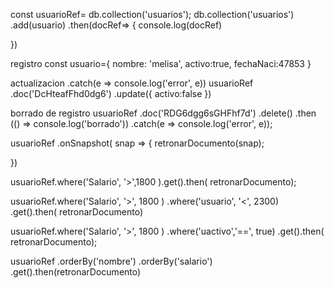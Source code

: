 const usuarioRef= db.collection('usuarios'); db.collection('usuarios') .add(usuario) .then(docRef=> { console.log(docRef)

})

registro
const usuario={ nombre: 'melisa', activo:true, fechaNaci:47853 }

actualizacion
.catch(e => console.log('error', e)) usuarioRef .doc('DcHteafFhd0dg6') .update({ activo:false })

borrado de registro
usuarioRef .doc('RDG6dgg6sGHFhf7d') .delete() .then (() => console.log('borrado')) .catch(e => console.log('error', e));

usuarioRef .onSnapshot( snap => { retronarDocumento(snap);

})

usuarioRef.where('Salario', '>',1800 ).get().then( retronarDocumento);

usuarioRef.where('Salario', '>', 1800 ) .where('usuario', '<', 2300) .get().then( retronarDocumento)

usuarioRef.where('Salario', '>', 1800 ) .where('uactivo','==', true) .get().then( retronarDocumento);

usuarioRef .orderBy('nombre') .orderBy('salario') .get().then(retronarDocumento)
